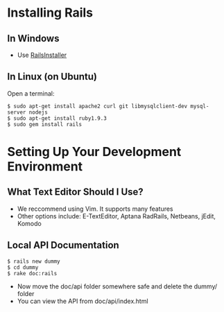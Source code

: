 Installing Rails
================

In Windows
----------

- Use [RailsInstaller](http://railsinstaller.org/)

In Linux (on Ubuntu)
--------------------

Open a terminal:

    $ sudo apt-get install apache2 curl git libmysqlclient-dev mysql-server nodejs
    $ sudo apt-get install ruby1.9.3
    $ sudo gem install rails

Setting Up Your Development Environment
=======================================

What Text Editor Should I Use?
------------------------------

- We reccommend using Vim. It supports many features
- Other options include: E-TextEditor, Aptana RadRails, Netbeans, jEdit, Komodo

Local API Documentation
-----------------------

    $ rails new dummy
    $ cd dummy
    $ rake doc:rails

- Now move the doc/api folder somewhere safe and delete the dummy/ folder
- You can view the API from doc/api/index.html
